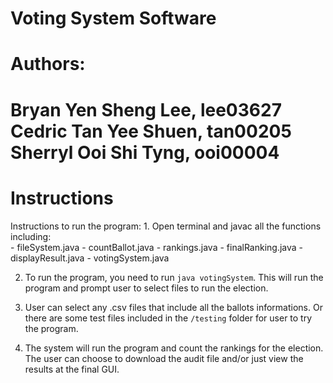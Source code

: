 # Voting System Software
<h1>Authors: <h1/>
Bryan Yen Sheng Lee, lee03627 <br />
Cedric Tan Yee Shuen, tan00205 <br />
Sherryl Ooi Shi Tyng, ooi00004 <br />


<h1>Instructions</h1>
Instructions to run the program:
1. Open terminal and javac all the functions including: <br />
- fileSystem.java
- countBallot.java
- rankings.java
- finalRanking.java
- displayResult.java
- votingSystem.java

2. To run the program, you need to run `java votingSystem`. This will run the program and prompt user to select files to run the election.

3. User can select any .csv files that include all the ballots informations. Or there are some test files included in the `/testing` folder for user to try the program.

4. The system will run the program and count the rankings for the election. The user can choose to download the audit file and/or just view the results at the final GUI.
